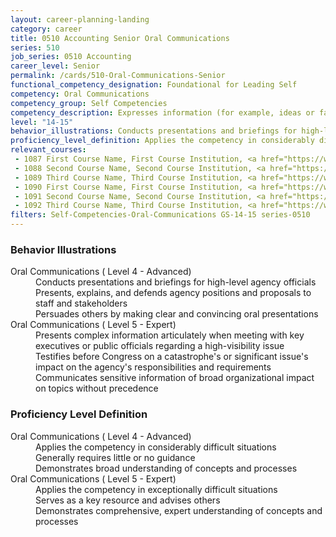```yaml
---
layout: career-planning-landing
category: career
title: 0510 Accounting Senior Oral Communications
series: 510
job_series: 0510 Accounting
career_level: Senior
permalink: /cards/510-Oral-Communications-Senior
functional_competency_designation: Foundational for Leading Self
competency: Oral Communications
competency_group: Self Competencies
competency_description: Expresses information (for example, ideas or facts) to individuals or groups effectively, taking into account the audience and nature of the information (for example, technical, sensitive, controversial); makes clear and convincing oral presentations; listens to others, attends to nonverbal cues, and responds appropriately
level: "14-15"
behavior_illustrations: Conducts presentations and briefings for high-level agency officials ? Presents, explains, and defends agency positions and proposals to staff and stakeholders ? Persuades others by making clear and convincing oral presentations ? Presents complex information articulately when meeting with key executives or public officials regarding a high-visibility issue ? Testifies before Congress on a catastrophe's or significant issue's impact on the agency's responsibilities and requirements ? Communicates sensitive information of broad organizational impact on topics without precedence
proficiency_level_definition: Applies the competency in considerably difficult situations ? Generally requires little or no guidance ? Demonstrates broad understanding of concepts and processes ? Applies the competency in exceptionally difficult situations ? Serves as a key resource and advises others ? Demonstrates comprehensive, expert understanding of concepts and processes
relevant_courses: 
 - 1087 First Course Name, First Course Institution, <a href="https://www.cfo.gov">www.cfo.gov</a>
 - 1088 Second Course Name, Second Course Institution, <a href="https://www.cfo.gov">www.cfo.gov</a>
 - 1089 Third Course Name, Third Course Institution, <a href="https://www.cfo.gov">www.cfo.gov</a>
 - 1090 First Course Name, First Course Institution, <a href="https://www.cfo.gov">www.cfo.gov</a>
 - 1091 Second Course Name, Second Course Institution, <a href="https://www.cfo.gov">www.cfo.gov</a>
 - 1092 Third Course Name, Third Course Institution, <a href="https://www.cfo.gov">www.cfo.gov</a>
filters: Self-Competencies-Oral-Communications GS-14-15 series-0510
---
```


<div class="desktop:grid-col-6 margin-y-205">
  <div class="border-top-05 bg-white padding-2 shadow-5 height-full members-hover border-1px border-gray-30 border-top-orange radius-lg">
    <h3>Behavior Illustrations</h3>
    <dl class="text-base"><dt>Oral Communications ( Level 4 - Advanced)</dt><dd>Conducts presentations and briefings for high-level agency officials </dd><dd> Presents, explains, and defends agency positions and proposals to staff and stakeholders </dd><dd> Persuades others by making clear and convincing oral presentations</dd><dt>Oral Communications ( Level 5 - Expert)</dt><dd>Presents complex information articulately when meeting with key executives or public officials regarding a high-visibility issue </dd><dd> Testifies before Congress on a catastrophe's or significant issue's impact on the agency's responsibilities and requirements </dd><dd> Communicates sensitive information of broad organizational impact on topics without precedence</dd></dl>
  </div>
</div>
<div class="desktop:grid-col-6 margin-y-205">
  <div class="border-top-05 bg-white padding-2 shadow-5 height-full members-hover border-1px border-gray-30 border-top-orange radius-lg">
    <h3>Proficiency Level Definition</h3>
    <dl class="text-base"><dt>Oral Communications ( Level 4 - Advanced)</dt><dd>Applies the competency in considerably difficult situations </dd><dd> Generally requires little or no guidance </dd><dd> Demonstrates broad understanding of concepts and processes</dd><dt>Oral Communications ( Level 5 - Expert)</dt><dd>Applies the competency in exceptionally difficult situations </dd><dd> Serves as a key resource and advises others </dd><dd> Demonstrates comprehensive, expert understanding of concepts and processes</dd></dl>
  </div>
</div>